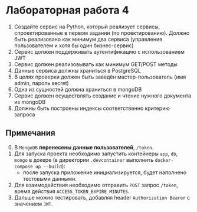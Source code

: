 # Лабораторная работа 4

1. Создайте сервис на Python, который реализует сервисы, спроектированные в первом задании (по проектированию). Должно быть реализовано как минимум два сервиса (управления пользователем и хотя бы один бизнес-сервис)
2. Сервис должен поддерживать аутентификацию с использованием JWT
3. Сервис должен реализовывать как минимум GET/POST методы
4. Данные сервиса должны храниться в PostgreSQL
5. В целях проверки должен быть заведён мастер-пользователь (имя admin, пароль secret)
6. Одна из сущностей должна храниться в mongoDB
7. Сервис должен осуществлять создание и чтение нужного документа из
   mongoDB
8. Должны быть построены индексы соответственно критерию запроса

## Примечания

0. В `MongoDB` **перенесены данные пользователей**, `/token`.
1. Для запуска проекта необходимо запустить контейнеры `app`, `db`, `mongo` в докере (в директории `.devcontainer` выполнить `docker-compose up --build`):
   - после запуска приложение инициализируется, будет наполнено тестовыми данными.
2. Для взаимодействия необходимо отправить `POST` запрос `/token`, время действия `ACCESS_TOKEN_EXPIRE_MINUTES`.
3. Дальше можно тестировать, добавляя header `Authorization Bearer` с значением `JWT`.
